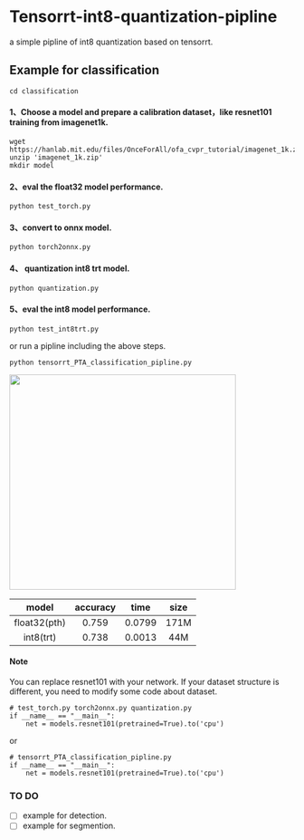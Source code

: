 # Tensorrt-int8-quantization-pipline
a simple pipline of int8 quantization based on tensorrt.  

## Example for classification
```
cd classification
```
#### 1、Choose a model and prepare a calibration dataset，like resnet101 training from imagenet1k.
```
wget https://hanlab.mit.edu/files/OnceForAll/ofa_cvpr_tutorial/imagenet_1k.zip
unzip 'imagenet_1k.zip'
mkdir model
```
#### 2、eval the float32 model performance.
```
python test_torch.py
```
#### 3、convert to onnx model.
```
python torch2onnx.py
```
#### 4、 quantization int8 trt model.
```
python quantization.py
```
#### 5、eval the int8 model performance.
```
python test_int8trt.py
```

or run a pipline including the above steps.
```
python tensorrt_PTA_classification_pipline.py
```

<img src="https://github.com/xuanandsix/Tensorrt-int8-quantization-pipline/raw/main/classification/shot.jpg" width="400px" height="380px">

| model | accuracy | time | size |
| :-: |:-:| :-:|:-:|
| float32(pth)|0.759 | 0.0799 |171M|
| int8(trt)|0.738 | 0.0013 | 44M |

#### Note
You can replace resnet101 with your network. If your dataset structure is different, you need to modify some code about dataset.
```
# test_torch.py torch2onnx.py quantization.py
if __name__ == "__main__":
    net = models.resnet101(pretrained=True).to('cpu')
```
or
```
# tensorrt_PTA_classification_pipline.py
if __name__ == "__main__":
    net = models.resnet101(pretrained=True).to('cpu')
```


### TO DO
- [ ] example for detection.
- [ ] example for segmention.
